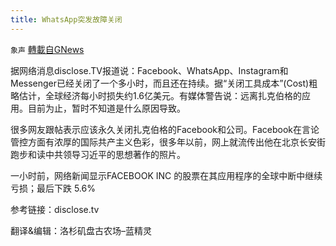 ```yaml
---
title: WhatsApp突发故障关闭
---
```

`象声` [轉載自GNews](https://gnews.org/zh-hans/1573267/)

据网络消息disclose.TV报道说：Facebook、WhatsApp、Instagram和Messenger已经关闭了一个多小时，而且还在持续。据“关闭工具成本”(Cost)粗略估计，全球经济每小时损失约1.6亿美元。有媒体警告说：远离扎克伯格的应用。目前为止，暂时不知道是什么原因导致。

很多网友跟帖表示应该永久关闭扎克伯格的Facebook和公司。Facebook在言论管控方面有浓厚的国际共产主义色彩，很多年以前，网上就流传出他在北京长安街跑步和读中共领导习近平的思想著作的照片。

一小时前，网络新闻显示FACEBOOK INC 的股票在其应用程序的全球中断中继续亏损；最后下跌 5.6%

参考链接：disclose.tv

翻译&编辑：洛杉矶盘古农场–蓝精灵
